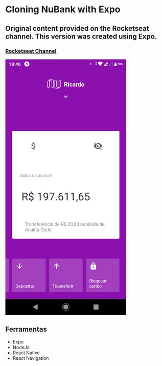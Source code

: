 # Cloning NuBank with Expo
## Original content provided on the Rocketseat channel. This version was created using Expo.
### [Rocketseat Channel](https://www.youtube.com/watch?v=2nXsLpUCO20&t=2s)
![Cloning NuBank with Expo](https://github.com/r-santtos/Cloning-The-NuBank-Interface/blob/main/src/assets/nu2.png?raw=true?raw=true "InstaClone")

## Ferramentas
* Expo
* NodeJs
* React Native
* React Navigation

